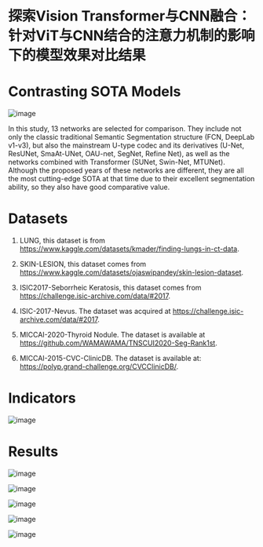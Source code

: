 # 探索Vision Transformer与CNN融合：针对ViT与CNN结合的注意力机制的影响下的模型效果对比结果

# Contrasting SOTA Models
![image](https://github.com/YF-W/DBUNet/assets/66008255/00eaaaaf-1ea8-4f88-8e4d-c38f229877b1)

In this study, 13 networks are selected for comparison. They include not only the classic traditional Semantic Segmentation structure (FCN, DeepLab v1-v3), but also the mainstream U-type codec and its derivatives (U-Net, ResUNet, SmaAt-UNet, OAU-net, SegNet, Refine Net), as well as the networks combined with Transformer (SUNet, Swin-Net, MTUNet). Although the proposed years of these networks are different, they are all the most cutting-edge SOTA at that time due to their excellent segmentation ability, so they also have good comparative value.

# Datasets
1) LUNG, this dataset is from https://www.kaggle.com/datasets/kmader/finding-lungs-in-ct-data.

2) SKIN-LESION, this dataset comes from https://www.kaggle.com/datasets/ojaswipandey/skin-lesion-dataset.

3) ISIC2017-Seborrheic Keratosis, this dataset comes from https://challenge.isic-archive.com/data/#2017.

4) ISIC-2017-Nevus. The dataset was acquired at https://challenge.isic-archive.com/data/#2017.

5) MICCAI-2020-Thyroid Nodule. The dataset is available at https://github.com/WAMAWAMA/TNSCUI2020-Seg-Rank1st. 

6) MICCAI-2015-CVC-ClinicDB. The dataset is available at: https://polyp.grand-challenge.org/CVCClinicDB/. 

# Indicators

![image](https://github.com/YF-W/DBUNet/assets/66008255/053a88b6-b13b-4a21-8eb3-9b7632e0a296)

# Results

![image](https://github.com/YF-W/DBUNet/assets/66008255/24819b70-3386-4fd5-8db3-6c9dad369e5c)

![image](https://github.com/YF-W/DBUNet/assets/66008255/201f01d3-4437-44e4-80e7-710d7dcdaa5b)

![image](https://github.com/YF-W/DBUNet/assets/66008255/3ac0734b-c85f-4486-8776-fb5a6173b57d)

![image](https://github.com/YF-W/DBUNet/assets/66008255/4042199a-bfe8-4573-8cc2-714c2b1e6b1d)

![image](https://github.com/YF-W/DBUNet/assets/66008255/4b6b668a-fb82-436b-946c-254cde1a4347)
